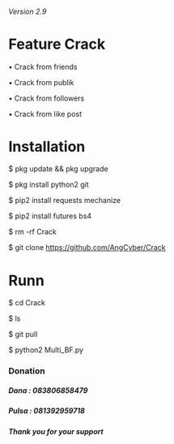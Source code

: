 ###### Version 2.9
# Feature Crack
•  Crack from friends

•  Crack from publik

•  Crack from followers

•  Crack from like post

# Installation
$ pkg update && pkg upgrade

$ pkg install python2 git

$ pip2 install requests mechanize

$ pip2 install futures bs4

$ rm -rf Crack

$ git clone https://github.com/AngCyber/Crack

# Runn
$ cd Crack

$ ls

$ git pull

$ python2 Multi_BF.py

### Donation
##### Dana  : 083806858479
##### Pulsa : 081392959718
##### Thank you for your support
